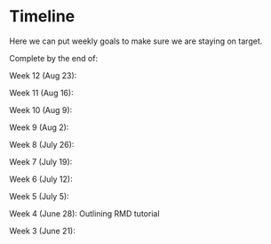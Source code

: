 # Timeline

Here we can put weekly goals to make sure we are staying on target. 

Complete by the end of:

Week 12 (Aug 23):

Week 11 (Aug 16):

Week 10 (Aug 9):

Week 9 (Aug 2):

Week 8 (July 26):

Week 7 (July 19):

Week 6 (July 12):

Week 5 (July 5):

Week 4 (June 28): Outlining RMD tutorial

Week 3 (June 21):

